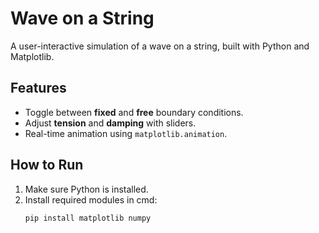 # Wave on a String

A user-interactive simulation of a wave on a string, built with Python and Matplotlib.

## Features
- Toggle between **fixed** and **free** boundary conditions.
- Adjust **tension** and **damping** with sliders.
- Real-time animation using `matplotlib.animation`.

## How to Run
1. Make sure Python is installed.
2. Install required modules in cmd:
   ```bash
   pip install matplotlib numpy
